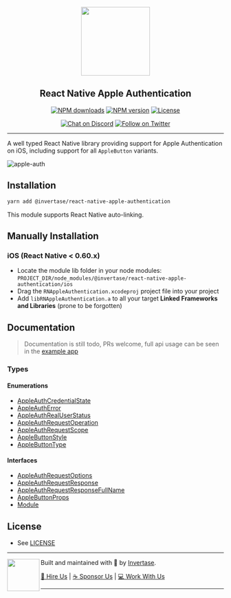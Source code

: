 <p align="center">
  <a href="https://invertase.io">
    <img width="160px" src="https://static.invertase.io/assets/invertase-logo.png"><br/>
  </a>
  <h2 align="center">React Native Apple Authentication</h2>
</p>

<p align="center">
  <a href="https://www.npmjs.com/package/@invertase/react-native-apple-authentication"><img src="https://img.shields.io/npm/dm/@invertase/react-native-apple-authentication.svg?style=flat-square" alt="NPM downloads"></a>
  <a href="https://www.npmjs.com/package/@invertase/react-native-apple-authentication"><img src="https://img.shields.io/npm/v/@invertase/react-native-apple-authentication.svg?style=flat-square" alt="NPM version"></a>
  <a href="/LICENSE"><img src="https://img.shields.io/npm/l/react-native-firebase.svg?style=flat-square" alt="License"></a>
</p>

<p align="center">
  <a href="https://invertase.link/discord"><img src="https://img.shields.io/discord/295953187817521152.svg?style=flat-square&colorA=7289da&label=Chat%20on%20Discord" alt="Chat on Discord"></a>
  <a href="https://twitter.com/invertaseio"><img src="https://img.shields.io/twitter/follow/invertaseio.svg?style=flat-square&colorA=1da1f2&colorB=&label=Follow%20on%20Twitter" alt="Follow on Twitter"></a>
</p>

----

A well typed React Native library providing support for Apple Authentication on iOS, including support for all `AppleButton` variants.

![apple-auth](https://static.invertase.io/assets/apple-auth.png)

## Installation

```bash
yarn add @invertase/react-native-apple-authentication
```

This module supports React Native auto-linking.

## Manually Installation

### iOS (React Native < 0.60.x)
- Locate the module lib folder in your node modules: `PROJECT_DIR/node_modules/@invertase/react-native-apple-authentication/ios`
- Drag the `RNAppleAuthentication.xcodeproj` project file into your project
- Add `libRNAppleAuthentication.a` to all your target **Linked Frameworks and Libraries** (prone to be forgotten)


## Documentation

> Documentation is still todo, PRs welcome, full api usage can be seen in the [example app](example/app.js)

### Types

#### Enumerations

* [AppleAuthCredentialState](docs/enums/_lib_index_d_.rnappleauth.appleauthcredentialstate.md)
* [AppleAuthError](docs/enums/_lib_index_d_.rnappleauth.appleautherror.md)
* [AppleAuthRealUserStatus](docs/enums/_lib_index_d_.rnappleauth.appleauthrealuserstatus.md)
* [AppleAuthRequestOperation](docs/enums/_lib_index_d_.rnappleauth.appleauthrequestoperation.md)
* [AppleAuthRequestScope](docs/enums/_lib_index_d_.rnappleauth.appleauthrequestscope.md)
* [AppleButtonStyle](docs/enums/_lib_index_d_.rnappleauth.applebuttonstyle.md)
* [AppleButtonType](docs/enums/_lib_index_d_.rnappleauth.applebuttontype.md)

#### Interfaces

* [AppleAuthRequestOptions](docs/interfaces/_lib_index_d_.rnappleauth.appleauthrequestoptions.md)
* [AppleAuthRequestResponse](docs/interfaces/_lib_index_d_.rnappleauth.appleauthrequestresponse.md)
* [AppleAuthRequestResponseFullName](docs/interfaces/_lib_index_d_.rnappleauth.appleauthrequestresponsefullname.md)
* [AppleButtonProps](docs/interfaces/_lib_index_d_.rnappleauth.applebuttonprops.md)
* [Module](docs/interfaces/_lib_index_d_.rnappleauth.module.md)


## License

- See [LICENSE](/LICENSE)

----

<p>
  <img align="left" width="75px" src="https://static.invertase.io/assets/invertase-logo-small.png"> 
  <p align="left">  
    Built and maintained with 💛 by <a href="https://invertase.io">Invertase</a>.
  </p>
  <p align="left">  
    <a href="https://invertase.io/hire-us">💼 Hire Us</a> | 
    <a href="https://opencollective.com/react-native-firebase">☕️ Sponsor Us</a> | 
    <a href="https://opencollective.com/jobs">‍💻 Work With Us</a>
  </p>
</p>

----
